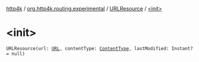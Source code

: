 [http4k](../../index.md) / [org.http4k.routing.experimental](../index.md) / [URLResource](index.md) / [&lt;init&gt;](./-init-.md)

# &lt;init&gt;

`URLResource(url: `[`URL`](http://docs.oracle.com/javase/6/docs/api/java/net/URL.html)`, contentType: `[`ContentType`](../../org.http4k.core/-content-type/index.md)`, lastModified: Instant? = null)`